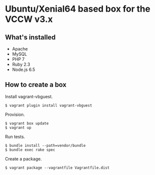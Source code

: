 # Ubuntu/Xenial64 based box for the VCCW v3.x

## What's installed

* Apache
* MySQL
* PHP 7
* Ruby 2.3
* Node.js 6.5

## How to create a box

Install vagrant-vbguest.

```
$ vagrant plugin install vagrant-vbguest
```

Provision.

```
$ vagrant box update
$ vagrant up
```

Run tests.

```
$ bundle install --path=vendor/bundle
$ bundle exec rake spec
```

Create a package.

```
$ vagrant package --vagrantfile Vagrantfile.dist
```
